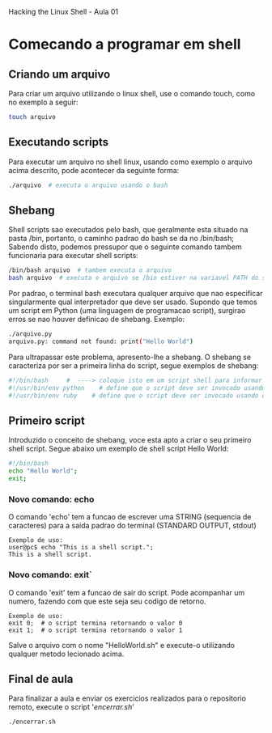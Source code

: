 Hacking the Linux Shell - Aula 01

# Comecando a programar em shell

## Criando um arquivo
Para criar um arquivo utilizando o linux shell, use o comando touch, como no exemplo a seguir:
```bash
touch arquivo
```

## Executando scripts
Para executar um arquivo no shell linux, usando como exemplo o arquivo acima descrito, pode acontecer da seguinte forma:
```bash
./arquivo  # executa o arquivo usando o bash
```

## Shebang
Shell scripts sao executados pelo bash, que geralmente esta situado na pasta /bin, portanto, o caminho padrao do bash se da no /bin/bash;
Sabendo disto, podemos pressupor que o seguinte comando tambem funcionaria para executar shell scripts:
```bash
/bin/bash arquivo  # tambem executa o arquivo
bash arquivo  # executa o arquivo se /bin estiver na variavel PATH do sistema
```

Por padrao, o terminal bash executara qualquer arquivo que nao especificar singularmente qual interpretador que deve ser usado.
Supondo que temos um script em Python (uma linguagem de programacao script), surgirao erros se nao houver definicao de shebang.
Exemplo:
```bash
./arquivo.py
arquivo.py: command not found: print("Hello World")
```

Para ultrapassar este problema, apresento-lhe a shebang. O shebang se caracteriza por ser a primeira linha do script, segue exemplos de shebang:
```bash
#!/bin/bash     #  ----> coloque isto em um script shell para informar ao sistema que ele deve invocar o bash para executar o script
#!/usr/bin/env python    # define que o script deve ser invocado usando o python, e nao o bash
#!/usr/bin/env ruby    # define que o script deve ser invocado usando o ruby, e nao o bash nem o python
```


## Primeiro script
Introduzido o conceito de shebang, voce esta apto a criar o seu primeiro shell script. Segue abaixo um exemplo de shell script Hello World:

```bash
#!/bin/bash
echo "Hello World";
exit;
```

### Novo comando: echo
O comando 'echo' tem a funcao de escrever uma STRING (sequencia de caracteres) para a saida padrao do terminal (STANDARD OUTPUT, stdout)

    Exemplo de uso:
    user@pc$ echo "This is a shell script.";
    This is a shell script.


### Novo comando: exit`
O comando 'exit' tem a funcao de sair do script. Pode acompanhar um numero, fazendo com que este seja seu codigo de retorno.

    Exemplo de uso:
    exit 0;  # o script termina retornando o valor 0
    exit 1;  # o script termina retornando o valor 1

Salve o arquivo com o nome "HelloWorld.sh" e execute-o utilizando qualquer metodo lecionado acima.

## Final de aula
Para finalizar a aula e enviar os exercicios realizados para o repositorio remoto, execute o script '_encerrar.sh_'
```bash
./encerrar.sh
```
